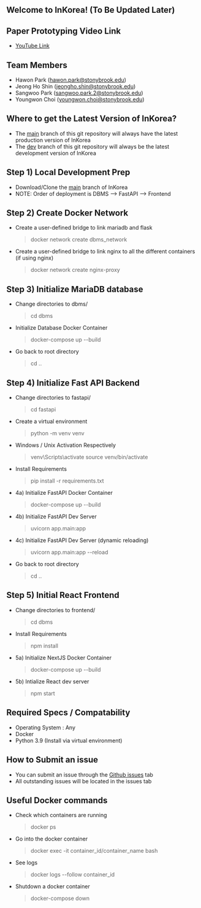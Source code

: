 ## Welcome to InKorea! (To Be Updated Later)

## Paper Prototyping Video Link
- [YouTube Link](https://youtu.be/tCOShCInpdI)


## Team Members
- Hawon Park (hawon.park@stonybrook.edu)
- Jeong Ho Shin (jeongho.shin@stonybrook.edu)
- Sangwoo Park (sangwoo.park.2@stonybrook.edu)
- Youngwon Choi (youngwon.choi@stonybrook.edu)

## Where to get the Latest Version of InKorea?
- The [main](https://github.com/hawonp/InKorea) branch of this git repository will always have the latest production version of InKorea
- The [dev](https://github.com/hawonp/InKorea/tree/dev) branch of this git repository will always be the latest development version of InKorea



## Step 1) Local Development Prep
- Download/Clone the [main](https://github.com/hawonp/InKorea) branch of InKorea
- NOTE: Order of deployment is DBMS --> FastAPI --> Frontend

## Step 2) Create Docker Network
- Create a user-defined bridge to link mariadb and flask
  > docker network create dbms_network
- Create a user-defined bridge to link nginx to all the different containers (if using nginx)
  > docker network create nginx-proxy

## Step 3) Initialize MariaDB database
- Change directories to dbms/
  > cd dbms

- Initialize Database Docker Container
  > docker-compose up --build

- Go back to root directory
  > cd ..

## Step 4) Initialize Fast API Backend
- Change directories to fastapi/
  > cd fastapi

- Create a virtual environment 
  > python -m venv venv

- Windows / Unix Activation Respectively  
  > venv\Scripts\activate 
  > source venv/bin/activate

- Install Requirements
  > pip install -r requirements.txt

- 4a) Initialize FastAPI Docker Container
  > docker-compose up --build

- 4b) Initialize FastAPI Dev Server
  > uvicorn app.main:app

- 4c) Initialize FastAPI Dev Server (dynamic reloading)
  > uvicorn app.main:app --reload

- Go back to root directory
  > cd ..

## Step 5) Initial React Frontend
- Change directories to frontend/
  > cd dbms

- Install Requirements
  > npm install

- 5a) Initialize NextJS Docker Container
  > docker-compose up --build

- 5b) Intialize React dev server
  > npm start

## Required Specs / Compatability
 - Operating System : Any
 - Docker
 - Python 3.9 (Install via virtual environment)

## How to Submit an issue
 - You can submit an issue through the [Github issues](https://github.com/hawonp/InKorea/issues) tab
 - All outstanding issues will be located in the issues tab

## Useful Docker commands
 - Check which containers are running
    > docker ps

 - Go into the docker container
    > docker exec -it container_id/container_name bash

 - See logs
    > docker logs --follow container_id

 - Shutdown a docker container
    > docker-compose down
